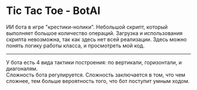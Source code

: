 # Tic Tac Toe - BotAI
ИИ бота в игре "крестики-нолики". Небольшой скрипт, который выполняет большое количество операций.
Загрузка и использования скрипта невозможна, так как здесь нет всей реализации. Здесь можно понять логику работы класса, и просмотреть мой код.
***
У бота есть 4 вида тактики построения: по вертикали, горизонтали, и диагоналям. <br>
Сложность бота регулируется. Сложность заключается в том, что чем сложнее, тем больше вероятность того, что бот поступит умным ходом.
